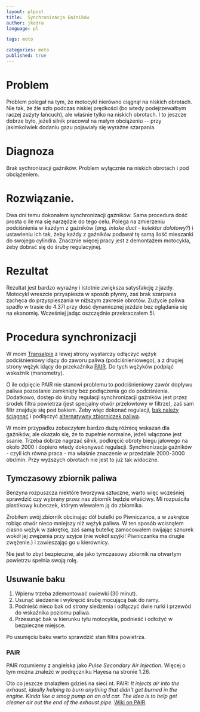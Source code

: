 ```yaml
---
layout: plpost
title:  Synchronizacja Gaźników
author: jkedra
language: pl

tags: moto

categories: moto
published: true
---
```

# Problem
Problem polegał na tym, że motocykl nierówno ciągnął
na niskich obrotach. Nie tak, że źle szło podczas niskiej
prędkości (bo wtedy podejrzewałbym raczej zużyty łańcuch),
ale właśnie tylko na niskich obrotach. 
I to jeszcze dobrze było, jeżeli silnik pracował na małym
obciążeniu -- przy jakimkolwiek dodaniu gazu pojawiały
się wyraźne szarpania.

# Diagnoza
Brak sychronizacji gaźników. Problem wyłącznie
na niskich obrotach i pod obciążeniem.

# Rozwiązanie.
Dwa dni temu dokonałem synchronizacji gaźników. Sama procedura dość
prosta o ile ma się narzędzie do tego celu. Polega na zmierzeniu
podciśnienia w każdym z gaźników (_ang. intake duct - kolektor dolotowy?_)
i ustawieniu ich tak, żeby każdy z gaźników podawał tę samą
ilość mieszanki do swojego cylindra. Znacznie więcej pracy jest
z demontażem motocykla, żeby dobrać się do śruby regulacyjnej.

# Rezultat
Rezultat jest bardzo wyraźny i istotnie zwiększa satysfakcję
z jazdy. Motocykl wreszcie przyspiesza w sposób płynny,
zaś brak szarpania zachęca do przyspieszania w niższym
zakresie obrotów. Zużycie paliwa spadło w trasie do 4.37l
przy dość dynamicznej jeździe bez oglądania się na ekonomię.
Wcześniej jadąc oszczędnie przekraczałem 5l.

# Procedura synchronizacji
W moim [Transalpie][transalp]
z lewej strony wystarczy odłączyć wężyk podciśnieniowy idący do
zaworu paliwa (podciśnieniowego),
a z drugiej strony wężyk idący do przekaźnika [PAIR](#pair).
Do tych wężyków podpiąć wskaźnik (manometry).

O ile odpięcie PAIR nie stanowi problemu to podciśnieniowy zawór dopływu
paliwa pozostanie zamknięty bez podłączenia go do podciśnienia.
Dodatkowo, dostęp do śruby regulacji synchronizacji
gaźników jest przez środek filtra powietrza (jest specjalny otwór przelowtowy
w filtrze), zaś sam filtr znajduje się pod bakiem.
Żeby więc dokonać regulacji, [bak należy ściągnąć](#usuwanie-baku)
i podłączyć [alternatywny zbiorniczek paliwa](#tymczasowy-zbiornik-paliwa).

W moim przypadku zobaczyłem bardzo dużą różnicę wskazań dla gaźników,
ale okazało się, że to zupełnie normalne, jeżeli włączone jest ssanie.
Trzeba dobrze nagrzać silnik, podkręcić obroty biegu jałowego na około 2000
i dopiero wtedy dokonywać regulacji.
Synchronizacja gaźników - czyli ich równa praca - ma właśnie znaczenie
w przedziale 2000-3000 obr/min. Przy wyższych obrotach nie jest to już
tak widoczne.

## Tymczasowy zbiornik paliwa
Benzyna rozpuszcza niektóre tworzywa sztuczne, warto więc wcześniej sprawdzić
czy wybrany przez nas zbiornik będzie właściwy. Mi rozpuściła plastikowy
kubeczek, którym wlewałem ją do zbiornika.

Zrobiłem swój zbiornik obcinając dół butelki po Piwniczance,
a w zakrętce robiąc otwór nieco mniejszy niż wężyk paliwa.
W ten sposób wcisnąłem ciasno wężyk w zakrętkę, zaś samą
butelkę zamocowałem owijając sznurek wokół jej zwężenia przy szyjce
(nie wokół szyjki! Piwniczanka ma drugie zwężenie.)
i zawieszając go u kierownicy.

Nie jest to zbyt bezpieczne, ale jako tymczasowy zbiornik na otwartym
powietrzu spełnia swoją rolę.

## Usuwanie baku
1. Wpierw trzeba zdemontować owiewki (30 minut). 
2. Usunąć siedzenie i wykręcić śrubę mocującą bak do ramy.
3. Podnieść nieco bak od strony siedzenia i odłączyć dwie rurki
   i przewód do wskaźnika poziomu paliwa.
4. Przesunąć bak w kierunku tyłu motocykla, podnieść
   i odłożyć w bezpieczne miejsce.

Po usunięciu baku warto sprawdzić stan filtra powietrza.

### PAIR
PAIR rozumiemy z angielska jako _Pulse Secondary Air Injection_.
Więcej o tym można znaleźć w podręczniku Hayesa na stronie 1.26.

Oto co jeszcze znalazłem gdzieś na sieci nt. PAIR:
_It injects air into the exhaust, ideally helping to burn anything
that didn't get burned in the engine. Kinda like a smog pump on an old car.
The idea is to help get cleaner air out the end of the exhaust pipe._
[Wiki on PAIR](https://en.wikipedia.org/wiki/Secondary_air_injection).

[transalp]:  http://pl.wikipedia.org/wiki/Honda_Transalp#Honda_XL650V_Transalp "XL650V Transalp"
[hiss]:      https://www.youtube.com/watch?v=db0ee6u7CjQ "Honda Ignition Security System"
[immob]:       http://pl.wikipedia.org/wiki/Immobilizer
[textile]:     http://redcloth.org/textile

